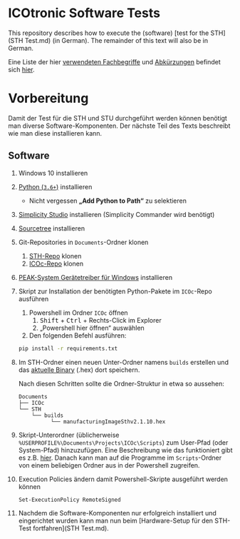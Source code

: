 # ICOtronic Software Tests

This repository describes how to execute the (software) [test for the STH](STH Test.md) (in German). The remainder of this text will also be in German.

Eine Liste der hier [verwendeten Fachbegriffe](https://github.com/MyTooliT/Documentation/blob/master/General/Terms.md) und [Abkürzungen](https://github.com/MyTooliT/Documentation/blob/master/General/Akronyms.md) befindet sich [hier](https://github.com/MyTooliT/Documentation/blob/master/General).

# Vorbereitung

Damit der Test für die STH und STU durchgeführt werden können benötigt man diverse Software-Komponenten. Der nächste Teil des Texts beschreibt wie man diese installieren kann.

## Software

1. Windows 10 installieren

2. [Python (`3.6+`)](https://www.python.org/downloads/) installieren

   - Nicht vergessen **„Add Python to Path“** zu selektieren

3. [Simplicity Studio](https://www.silabs.com/products/development-tools/software/simplicity-studio) installieren (Simplicity Commander wird benötigt)

4. [Sourcetree](https://www.sourcetreeapp.com/) installieren

5. Git-Repositories in `Documents`-Ordner klonen

   1. [STH-Repo](https://github.com/MyTooliT/ICOc) klonen
   2. [ICOc-Repo](https://github.com/MyTooliT/STH) klonen

6. [PEAK-System Gerätetreiber für Windows](https://www.peak-system.com/PCAN-USB-FD.365.0.html) installieren

7. Skript zur Installation der benötigten Python-Pakete im `ICOc`-Repo ausführen

   1. Powershell im Ordner `ICOc` öffnen
      1. <kbd>Shift</kbd> + <kbd>Ctrl</kbd> + Rechts-Click im Explorer
      2. „Powershell hier öffnen“ auswählen
   2. Den folgenden Befehl ausführen:

   ```sh
   pip install -r requirements.txt
   ```

8. Im STH-Ordner einen neuen Unter-Ordner namens `builds` erstellen und das [aktuelle Binary](https://github.com/MyTooliT/STH/releases) (.hex) dort speichern.

   Nach diesen Schritten sollte die Ordner-Struktur in etwa so aussehen:

   ```
   Documents
   ├── ICOc
   └── STH
       └── builds
             └── manufacturingImageSthv2.1.10.hex
   ```

9. Skript-Unterordner (üblicherweise `%USERPROFILE%\Documents\Projects\ICOc\Scripts`) zum User-Pfad (oder System-Pfad) hinzuzufügen. Eine Beschreibung wie das funktioniert gibt es z.B. [hier](https://www.architectryan.com/2018/03/17/add-to-the-path-on-windows-10/). Danach kann man auf die Programme im `Scripts`-Ordner von einem beliebigen Ordner aus in der Powershell zugreifen.

10. Execution Policies ändern damit Powershell-Skripte ausgeführt werden können

    ```sh
    Set-ExecutionPolicy RemoteSigned
    ```

11. Nachdem die Software-Komponenten nur erfolgreich installiert und eingerichtet wurden kann man nun beim [Hardware-Setup für den STH-Test fortfahren](STH Test.md).
